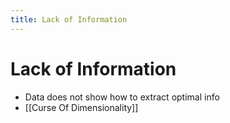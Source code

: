 ```yaml
---
title: Lack of Information
---
```


# Lack of Information
- Data does not show how to extract optimal info
- [[Curse Of Dimensionality]]

























































































